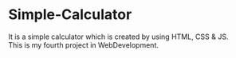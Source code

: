 # Simple-Calculator
It is a simple calculator which is created by using HTML, CSS &amp; JS.<br>
This is my fourth project in WebDevelopment.
